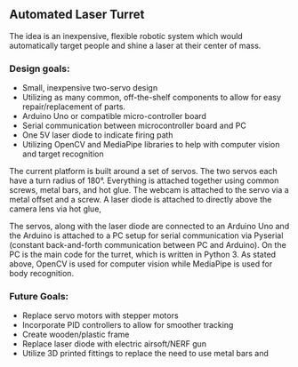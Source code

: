 ## Automated Laser Turret

The idea is an inexpensive, flexible robotic system which would automatically target people and shine a laser at their center of mass. 

### Design goals:
-  Small, inexpensive two-servo design
-  Utilizing as many common, off-the-shelf components to allow for easy repair/replacement of parts.
-  Arduino Uno or compatible micro-controller board
-  Serial communication between microcontroller board and PC
-  One 5V laser diode to indicate firing path
-  Utilizing OpenCV and MediaPipe libraries to help with computer vision and target recognition

The current platform is built around a set of servos. The two servos each have a turn radius of 180°. Everything is attached together using common screws, metal bars, and hot glue. The webcam is attached to the servo via a metal offset and a screw. A laser diode is attached to directly above the camera lens via hot glue,

The servos, along with the laser diode are connected to an Arduino Uno and the Arduino is attached to a PC setup for serial communication via Pyserial (constant back-and-forth communication between PC and Arduino). On the PC is the main code for the turret, which is written in Python 3. As stated above, OpenCV is used for computer vision  while MediaPipe is used for body recognition. 

### Future Goals:
-  Replace servo motors with stepper motors 
-  Incorporate PID controllers to allow for smoother tracking
-  Create wooden/plastic frame
-  Replace laser diode with electric airsoft/NERF gun
-  Utilize 3D printed fittings to replace the need to use metal bars and 
 
